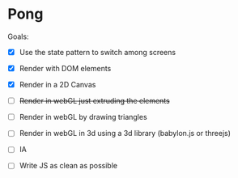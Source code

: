 Pong
====

Goals: 

- [x] Use the state pattern to switch among screens
- [x] Render with DOM elements
- [x] Render in a 2D Canvas
- [ ] ~~Render in webGL just extruding the elements~~
- [ ] Render in webGL by drawing triangles
- [ ] Render in webGL in 3d using a 3d library (babylon.js or threejs)
- [ ] IA
- [ ] Write JS as clean as possible

